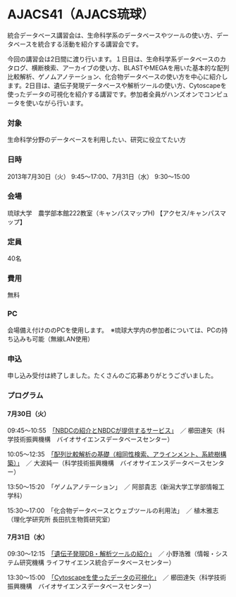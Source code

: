 # AJACS41（AJACS琉球）
統合データベース講習会は、生命科学系のデータベースやツールの使い方、データベースを統合する活動を紹介する講習会です。

今回の講習会は2日間に渡り行います。１日目は、生命科学系データベースのカタログ、横断検索、アーカイブの使い方、BLASTやMEGAを用いた基本的な配列比較解析、ゲノムアノテーション、化合物データベースの使い方を中心に紹介します。2日目は、遺伝子発現データベースや解析ツールの使い方、Cytoscapeを使ったデータの可視化を紹介する講習です。参加者全員がハンズオンでコンピュータを使いながら行います。

 
### 対象
生命科学分野のデータベースを利用したい、研究に役立てたい方
### 日時
2013年7月30日（火） 9:45～17:00、7月31日（水） 9:30～15:00　
### 会場
琉球大学　農学部本館222教室（キャンパスマップH) 【アクセス/キャンパスマップ】
### 定員
40名
### 費用
無料
### PC
会場備え付けののPCを使用します。　※琉球大学内の参加者については、PCの持ち込みも可能（無線LAN使用）
### 申込
申し込み受付は終了しました。たくさんのご応募ありがとうございました。

### プログラム
#### 7月30日（火）
09:45～10:55　[「NBDCの紹介とNBDCが提供するサービス」](01_kushida)　／ 櫛田達矢（科学技術振興機構　バイオサイエンスデータベースセンター） 

10:05～12:35　[「配列比較解析の基礎（相同性検索、アラインメント、系統樹構築）」](02_onami)　／ 大波純一（科学技術振興機構　バイオサイエンスデータベースセンター）

13:50～15:20　「ゲノムアノテーション」　／ 阿部貴志（新潟大学工学部情報工学科）

15:30～17:00　「化合物データベースとウェブツールの利用法」　／ 植木雅志（理化学研究所 長田抗生物質研究室）
#### 7月31日（水）
09:30～12:15　[「遺伝子発現DB・解析ツールの紹介」](05_hono)　／ 小野浩雅（情報・システム研究機構 ライフサイエンス統合データベースセンター）

13:30～15:00　[「Cytoscapeを使ったデータの可視化」](06_kushida)　／ 櫛田達矢（科学技術振興機構　バイオサイエンスデータベースセンター）
